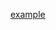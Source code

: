 <a href="https://github.com/yalequan/yalequan.github.io/blob/main/files/Yale_Quan_CV_github.pdf" target="_blank">example</a>